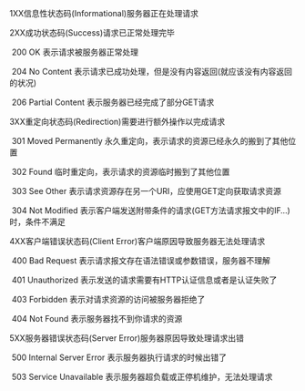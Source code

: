 1XX信息性状态码\(Informational\)服务器正在处理请求

2XX成功状态码\(Success\)请求已正常处理完毕

​ 200 OK 表示请求被服务器正常处理

​ 204 No Content 表示请求已成功处理，但是没有内容返回\(就应该没有内容返回的状况\)

​ 206 Partial Content 表示服务器已经完成了部分GET请求

3XX重定向状态码\(Redirection\)需要进行额外操作以完成请求

​ 301 Moved Permanently 永久重定向，表示请求的资源已经永久的搬到了其他位置

​ 302 Found 临时重定向，表示请求的资源临时搬到了其他位置

​ 303 See Other 表示请求资源存在另一个URI，应使用GET定向获取请求资源

​ 304 Not Modified 表示客户端发送附带条件的请求\(GET方法请求报文中的IF…\)时，条件不满足

4XX客户端错误状态码\(Client Error\)客户端原因导致服务器无法处理请求

​ 400 Bad Request 表示请求报文存在语法错误或参数错误，服务器不理解

​ 401 Unauthorized 表示发送的请求需要有HTTP认证信息或者是认证失败了

​ 403 Forbidden 表示对请求资源的访问被服务器拒绝了

​ 404 Not Found 表示服务器找不到你请求的资源

5XX服务器错误状态码\(Server Error\)服务器原因导致处理请求出错

​ 500 Internal Server Error 表示服务器执行请求的时候出错了

​ 503 Service Unavailable 表示服务器超负载或正停机维护，无法处理请求

